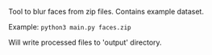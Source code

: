 Tool to blur faces from zip files. Contains example dataset.

Example: `python3 main.py faces.zip`

Will write processed files to 'output' directory.

